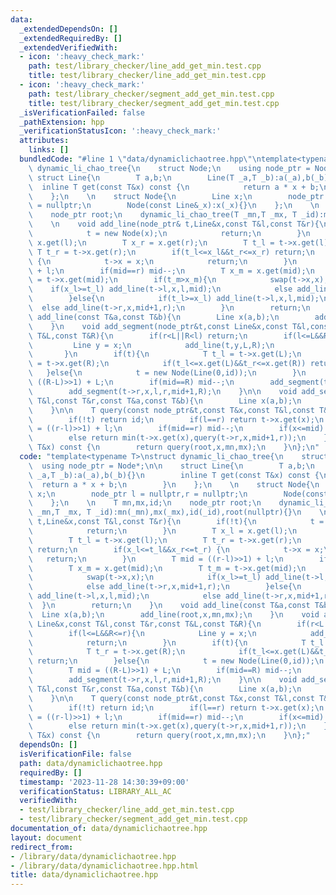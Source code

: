```yaml
---
data:
  _extendedDependsOn: []
  _extendedRequiredBy: []
  _extendedVerifiedWith:
  - icon: ':heavy_check_mark:'
    path: test/library_checker/line_add_get_min.test.cpp
    title: test/library_checker/line_add_get_min.test.cpp
  - icon: ':heavy_check_mark:'
    path: test/library_checker/segment_add_get_min.test.cpp
    title: test/library_checker/segment_add_get_min.test.cpp
  _isVerificationFailed: false
  _pathExtension: hpp
  _verificationStatusIcon: ':heavy_check_mark:'
  attributes:
    links: []
  bundledCode: "#line 1 \"data/dynamiclichaotree.hpp\"\ntemplate<typename T>\nstruct\
    \ dynamic_li_chao_tree{\n    struct Node;\n    using node_ptr = Node*;\n\n   \
    \ struct Line{\n        T a,b;\n        Line(T _a,T _b):a(_a),b(_b){}\n      \
    \  inline T get(const T&x) const {\n            return a * x + b;\n        }\n\
    \    };\n    \n    struct Node{\n        Line x;\n        node_ptr l = nullptr,r\
    \ = nullptr;\n        Node(const Line&_x):x(_x){}\n    };\n    \n    T mn,mx,id;\n\
    \    node_ptr root;\n    dynamic_li_chao_tree(T _mn,T _mx, T _id):mn(_mn),mx(_mx),id(_id),root(nullptr){}\n\
    \    \n    void add_line(node_ptr& t,Line&x,const T&l,const T&r){\n        if(!t){\n\
    \            t = new Node(x);\n            return;\n        }\n        T x_l =\
    \ x.get(l);\n        T x_r = x.get(r);\n        T t_l = t->x.get(l);\n       \
    \ T t_r = t->x.get(r);\n        if(t_l<=x_l&&t_r<=x_r) return;\n        if(x_l<=t_l&&x_r<=t_r)\
    \ {\n            t->x = x;\n            return;\n        }\n        T mid = ((r-l)>>1)\
    \ + l;\n        if(mid==r) mid--;\n        T x_m = x.get(mid);\n        T t_m\
    \ = t->x.get(mid);\n        if(t_m>x_m){\n            swap(t->x,x);\n        \
    \    if(x_l>=t_l) add_line(t->l,x,l,mid);\n            else add_line(t->r,x,mid+1,r);\n\
    \        }else{\n            if(t_l>=x_l) add_line(t->l,x,l,mid);\n          \
    \  else add_line(t->r,x,mid+1,r);\n        }\n        return;\n    }\n    void\
    \ add_line(const T&a,const T&b){\n        Line x(a,b);\n        add_line(root,x,mn,mx);\n\
    \    }\n    void add_segment(node_ptr&t,const Line&x,const T&l,const T&r,const\
    \ T&L,const T&R){\n        if(r<L||R<l) return;\n        if(l<=L&&R<=r){\n   \
    \         Line y = x;\n            add_line(t,y,L,R);\n            return;\n \
    \       }\n        if(t){\n            T t_l = t->x.get(L);\n            T t_r\
    \ = t->x.get(R);\n            if(t_l<=x.get(L)&&t_r<=x.get(R)) return;\n     \
    \   }else{\n            t = new Node(Line(0,id));\n        }\n        T mid =\
    \ ((R-L)>>1) + L;\n        if(mid==R) mid--;\n        add_segment(t->l,x,l,r,L,mid);\n\
    \        add_segment(t->r,x,l,r,mid+1,R);\n    }\n\n    void add_segment(const\
    \ T&l,const T&r,const T&a,const T&b){\n        Line x(a,b);\n        add_segment(root,x,l,r-1,mn,mx);\n\
    \    }\n\n    T query(const node_ptr&t,const T&x,const T&l,const T&r) const {\n\
    \        if(!t) return id;\n        if(l==r) return t->x.get(x);\n        T mid\
    \ = ((r-l)>>1) + l;\n        if(mid==r) mid--;\n        if(x<=mid) return min(t->x.get(x),query(t->l,x,l,mid));\n\
    \        else return min(t->x.get(x),query(t->r,x,mid+1,r));\n    }\n    T query(const\
    \ T&x) const {\n        return query(root,x,mn,mx);\n    }\n};\n"
  code: "template<typename T>\nstruct dynamic_li_chao_tree{\n    struct Node;\n  \
    \  using node_ptr = Node*;\n\n    struct Line{\n        T a,b;\n        Line(T\
    \ _a,T _b):a(_a),b(_b){}\n        inline T get(const T&x) const {\n          \
    \  return a * x + b;\n        }\n    };\n    \n    struct Node{\n        Line\
    \ x;\n        node_ptr l = nullptr,r = nullptr;\n        Node(const Line&_x):x(_x){}\n\
    \    };\n    \n    T mn,mx,id;\n    node_ptr root;\n    dynamic_li_chao_tree(T\
    \ _mn,T _mx, T _id):mn(_mn),mx(_mx),id(_id),root(nullptr){}\n    \n    void add_line(node_ptr&\
    \ t,Line&x,const T&l,const T&r){\n        if(!t){\n            t = new Node(x);\n\
    \            return;\n        }\n        T x_l = x.get(l);\n        T x_r = x.get(r);\n\
    \        T t_l = t->x.get(l);\n        T t_r = t->x.get(r);\n        if(t_l<=x_l&&t_r<=x_r)\
    \ return;\n        if(x_l<=t_l&&x_r<=t_r) {\n            t->x = x;\n         \
    \   return;\n        }\n        T mid = ((r-l)>>1) + l;\n        if(mid==r) mid--;\n\
    \        T x_m = x.get(mid);\n        T t_m = t->x.get(mid);\n        if(t_m>x_m){\n\
    \            swap(t->x,x);\n            if(x_l>=t_l) add_line(t->l,x,l,mid);\n\
    \            else add_line(t->r,x,mid+1,r);\n        }else{\n            if(t_l>=x_l)\
    \ add_line(t->l,x,l,mid);\n            else add_line(t->r,x,mid+1,r);\n      \
    \  }\n        return;\n    }\n    void add_line(const T&a,const T&b){\n      \
    \  Line x(a,b);\n        add_line(root,x,mn,mx);\n    }\n    void add_segment(node_ptr&t,const\
    \ Line&x,const T&l,const T&r,const T&L,const T&R){\n        if(r<L||R<l) return;\n\
    \        if(l<=L&&R<=r){\n            Line y = x;\n            add_line(t,y,L,R);\n\
    \            return;\n        }\n        if(t){\n            T t_l = t->x.get(L);\n\
    \            T t_r = t->x.get(R);\n            if(t_l<=x.get(L)&&t_r<=x.get(R))\
    \ return;\n        }else{\n            t = new Node(Line(0,id));\n        }\n\
    \        T mid = ((R-L)>>1) + L;\n        if(mid==R) mid--;\n        add_segment(t->l,x,l,r,L,mid);\n\
    \        add_segment(t->r,x,l,r,mid+1,R);\n    }\n\n    void add_segment(const\
    \ T&l,const T&r,const T&a,const T&b){\n        Line x(a,b);\n        add_segment(root,x,l,r-1,mn,mx);\n\
    \    }\n\n    T query(const node_ptr&t,const T&x,const T&l,const T&r) const {\n\
    \        if(!t) return id;\n        if(l==r) return t->x.get(x);\n        T mid\
    \ = ((r-l)>>1) + l;\n        if(mid==r) mid--;\n        if(x<=mid) return min(t->x.get(x),query(t->l,x,l,mid));\n\
    \        else return min(t->x.get(x),query(t->r,x,mid+1,r));\n    }\n    T query(const\
    \ T&x) const {\n        return query(root,x,mn,mx);\n    }\n};"
  dependsOn: []
  isVerificationFile: false
  path: data/dynamiclichaotree.hpp
  requiredBy: []
  timestamp: '2023-11-28 14:30:39+09:00'
  verificationStatus: LIBRARY_ALL_AC
  verifiedWith:
  - test/library_checker/line_add_get_min.test.cpp
  - test/library_checker/segment_add_get_min.test.cpp
documentation_of: data/dynamiclichaotree.hpp
layout: document
redirect_from:
- /library/data/dynamiclichaotree.hpp
- /library/data/dynamiclichaotree.hpp.html
title: data/dynamiclichaotree.hpp
---
```

